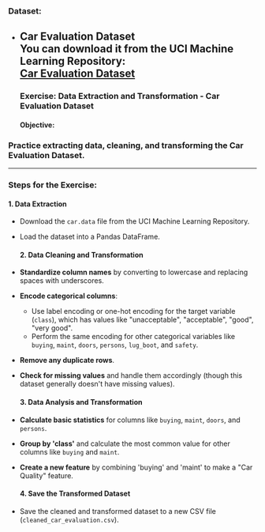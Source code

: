 ### **Dataset:**

* **Car Evaluation Dataset**  
  You can download it from the UCI Machine Learning Repository:  
  [Car Evaluation Dataset](https://archive.ics.uci.edu/ml/datasets/car+evaluation)  
  ---

  ### **Exercise: Data Extraction and Transformation \- Car Evaluation Dataset**

  #### **Objective:**

### **Practice extracting data, cleaning, and transforming the** **Car Evaluation Dataset**.

---

### **Steps for the Exercise:**

#### **1\. Data Extraction**

* Download the `car.data` file from the UCI Machine Learning Repository.  
* Load the dataset into a Pandas DataFrame.

  #### **2\. Data Cleaning and Transformation**

* **Standardize column names** by converting to lowercase and replacing spaces with underscores.  
* **Encode categorical columns**:  
  * Use label encoding or one-hot encoding for the target variable (`class`), which has values like "unacceptable", "acceptable", "good", "very good".  
  * Perform the same encoding for other categorical variables like `buying`, `maint`, `doors`, `persons`, `lug_boot`, and `safety`.  
* **Remove any duplicate rows**.  
* **Check for missing values** and handle them accordingly (though this dataset generally doesn't have missing values).

  #### **3\. Data Analysis and Transformation**

* **Calculate basic statistics** for columns like `buying`, `maint`, `doors`, and `persons`.  
* **Group by 'class'** and calculate the most common value for other columns like `buying` and `maint`.  
* **Create a new feature** by combining 'buying' and 'maint' to make a "Car Quality" feature.

  #### **4\. Save the Transformed Dataset**

* Save the cleaned and transformed dataset to a new CSV file (`cleaned_car_evaluation.csv`).


